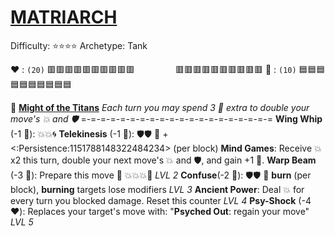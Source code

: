 # [**__MATRIARCH__**](<https://www.youtube.com/watch?v=NFTemk99fLU>)
Difficulty: ⭐⭐⭐⭐
Archetype: Tank

❤️ : `(20)` 🟥🟥🟥🟥🟥🟥🟥🟥🟥🟥
`        ` 🟥🟥🟥🟥🟥🟥🟥🟥🟥🟥
🔷 : `(10)` 🟦🟦🟦🟦🟦🟦🟦🟦🟦🟦

🧿  [**Might of the Titans**](https://media.discordapp.net/attachments/1056365502101979146/1168051983496781855/matriarch.jpg?ex=65505c2e&is=653de72e&hm=837a0ad9fe1e2cd6517cdf6aec2c095e3af4f8499d94c6cf7c2d4390c41ca9ef&=&width=707&height=676) 
*Each turn you may spend 3 🔷 extra to double your move's 💥 and 🛡️*
=-=-=-=-=-=-=-=-=-=-=-=-=-=-=-=-=-=-=-=
**Wing Whip** (-1 🔷): 💥💥🌀
**Telekinesis** (-1 🔷): 🛡️🛡️ 🔀 +<:Persistence:1151788148322484234> (per block)
**Mind Games**: Receive 💥x2 this turn, double your next move's 💥 and 🛡️, and gain +1 🔷.
**Warp Beam** (-3 🔷): Prepare this move 🔀 💥💥💥🎯 *LVL 2*
**Confuse**(-2 🔷): 🛡️🛡️ 🔀 __burn__ (per block), __burning__ targets lose modifiers *LVL 3*
**Ancient Power**: Deal 💥 for every turn you blocked damage. Reset this counter *LVL 4*
**Psy-Shock** (-4 ❤️): Replaces your target's move with: "**Psyched Out**: regain your move" *LVL 5*
